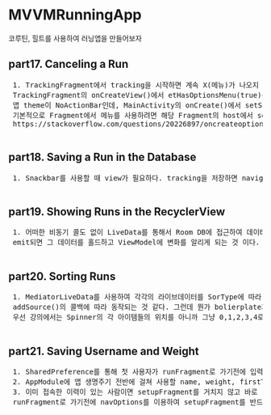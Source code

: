 # MVVMRunningApp
 코루틴, 힐트를 사용하여 러닝앱을 만들어보자


 ## part17. Canceling a Run
 <pre>
 1. TrackingFragment에서 tracking을 시작하면 계속 X(메뉴)가 나오지 않았다.
 TrackingFragment의 onCreateView()에서 etHasOptionsMenu(true)를 했음엗 불구하고 나오지 않아 확인해보니,
 앱 theme이 NoActionBar인데, MainActivity의 onCreate()에서 setSupportActionBar()에 toolbar를 넣어주지 않아 생긴 문제였다.
 기본적으로 Fragment에서 메뉴를 사용하려면 해당 Fragment의 host에서 setSupportActionBar()가 정의되어 있어야만 보인다.
 https://stackoverflow.com/questions/20226897/oncreateoptionsmenu-not-called-in-fragment
 </pre>

 ## part18. Saving a Run in the Database
 <pre>
 1. Snackbar를 사용할 때 view가 필요하다. tracking을 저장하면 navigate()를 이용하여 RunFragment로 이동하는데, 이때 TrackingFragment의 view를 사용할 수 없음에 주의하자. (해당 코드에 더 자세한 설명이 있음)
 </pre>

 ## part19. Showing Runs in the RecyclerView
 <pre>
 1. 어떠한 비동기 콜도 없이 LiveData를 통해서 Room DB에 접근하여 데이터를 가져온다. LiveData자체가 백그라운드에서 비동기로 돌고 있으며 Room에서 보내주는 data를 받을때까지 대기하다가
 emit되면 그 데이터를 홀드하고 ViewModel에 변화를 알리게 되는 것 이다.
 </pre>

 ## part20. Sorting Runs
 <pre>
 1. MediatorLiveData를 사용하여 각각의 라이브데이터를 SorType에 따라 동작될 수 있도록 수정하였다.
 addSource()의 콜백에 따라 동작되는 것 같다. 그런데 뭔가 bolierplate가 많은 느낌이 든다. 어떻게하면 더 보기좋게 수정할 수 있을까?
 우선 강의에서는 Spinner의 각 아이템들의 위치를 아니까 그냥 0,1,2,3,4로 넣었는데, 나는 그냥 SortType의 생성자로 position을 만들어서 최대한 매직넘버처럼 보이지 않도록 하였다.
 </pre>

 ## part21. Saving Username and Weight
 <pre>
 1. SharedPreference를 통해 첫 사용자가 runFragment로 가기전에 입력한 데이터를 저장한다.
 2. AppModule에 앱 생명주기 전반에 걸쳐 사용할 name, weight, firstTimeToggle에 대한 의존성을 만들어준다
 3. 이미 접속한 이력이 있는 사람이면 setupFragment를 거치지 않고 바로 runFragment로 보내준다. 이때 뒤로가기를 하면 다시 setupFragment가 나오지 않도록 하기 위해
 runFragment로 가기전에 navOptions를 이용하여 setupFragment를 반드시 백스택에서 제거해준다
 </pre>
